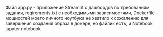 Файл app.py - приложение Streamlit с дашбордов по требованиям задания, reqirements.txt с необходимыми зависимостями, Dockerfile - мощностей моего личного ноутбука не хватило к сожалению для завершения создания образа в докере, но файлик есть, и Notebook jupyter notebook
